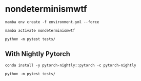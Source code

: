# nondeterminismwtf

```console
mamba env create -f environment.yml --force
```

```console
mamba activate nondeterminismwtf
```

```console
python -m pytest tests/
```

With Nightly Pytorch
----------

```console
conda install -y pytorch-nightly::pytorch -c pytorch-nightly
```

```console
python -m pytest tests/
```
